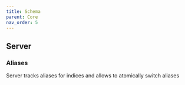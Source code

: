 ```yaml
---
title: Schema
parent: Core
nav_order: 5
---
```

## Server

### Aliases
Server tracks aliases for indices and allows to atomically switch aliases
